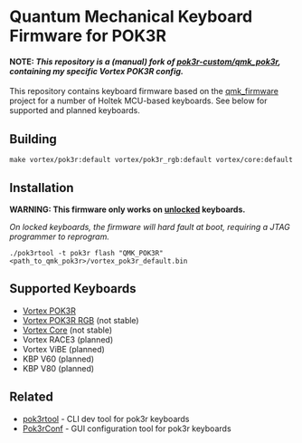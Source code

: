 # Quantum Mechanical Keyboard Firmware for POK3R
#### NOTE: _This repository is a (manual) fork of [pok3r-custom\/qmk_pok3r](https://github.com/pok3r-custom/qmk_pok3), containing my specific Vortex POK3R config._

This repository contains keyboard firmware based on the [qmk\_firmware](http://github.com/qmk/qmk_firmware) project for a number of Holtek MCU-based keyboards. See below for supported and planned keyboards.

## Building

    make vortex/pok3r:default vortex/pok3r_rgb:default vortex/core:default

## Installation

__WARNING: This firmware only works on [unlocked](https://github.com/pok3r-custom/pok3r_re_firmware/wiki/HT32-Unlocking) keyboards.__

_On locked keyboards, the firmware will hard fault at boot, requiring a JTAG programmer to reprogram._

    ./pok3rtool -t pok3r flash "QMK_POK3R" <path_to_qmk_pok3r>/vortex_pok3r_default.bin

## Supported Keyboards

* [Vortex POK3R](/keyboards/vortex/pok3r/)
* [Vortex POK3R RGB](/keyboards/vortex/pok3r_rgb/) (not stable)
* [Vortex Core](/keyboards/vortex/core/) (not stable)
* Vortex RACE3 (planned)
* Vortex ViBE (planned)
* KBP V60 (planned)
* KBP V80 (planned)

## Related

* [pok3rtool](https://github.com/pok3r-custom/pok3rtool) - CLI dev tool for pok3r keyboards
* [Pok3rConf](https://github.com/pok3r-custom/Pok3rConf) - GUI configuration tool for pok3r keyboards
